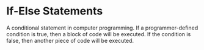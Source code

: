 # If-Else Statements

A conditional statement in computer programming. If a programmer-defined condition is true, then a block of code will be executed. If the condition is false, then another piece of code will be executed.